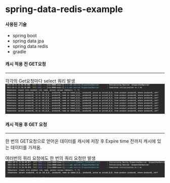 # spring-data-redis-example
#### 사용된 기술
* spring boot
* spring data jpa
* spring data redis
* gradle

#### 캐시 적용 전 GET요청
---
각각의 Get요청마다 select 쿼리 발생
![img](./beforeCache.png)


#### 캐시 적용 후 GET 요청
---
한 번의 GET요청으로 얻어온 데이터를 캐시에 저장 후
Expire time 전까지 캐시에 있는 데이터를 가져옴.

여러번의 쿼리 요청에도 한 번의 쿼리 요청만 발생
![img](./afterCache.png)

